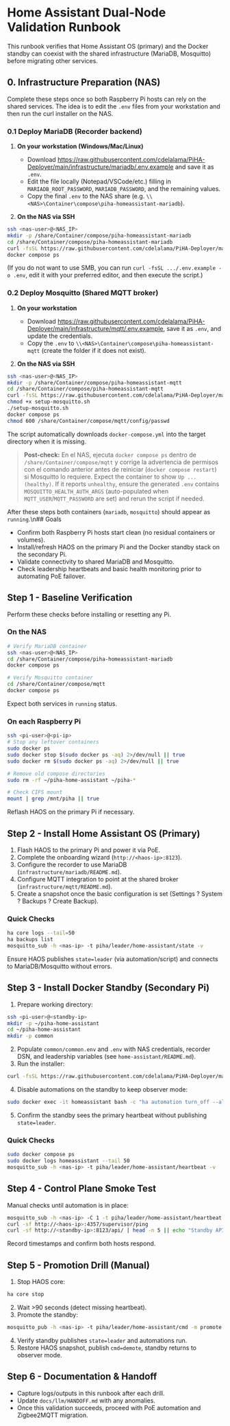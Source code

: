 # Home Assistant Dual-Node Validation Runbook

This runbook verifies that Home Assistant OS (primary) and the Docker standby can coexist with the shared infrastructure (MariaDB, Mosquitto) before migrating other services.

## 0. Infrastructure Preparation (NAS)

Complete these steps once so both Raspberry Pi hosts can rely on the shared services. The idea is to edit the `.env` files from your workstation and then run the curl installer on the NAS.

### 0.1 Deploy MariaDB (Recorder backend)

1. **On your workstation (Windows/Mac/Linux)**
   - Download <https://raw.githubusercontent.com/cdelalama/PiHA-Deployer/main/infrastructure/mariadb/.env.example> and save it as `.env`.
   - Edit the file locally (Notepad/VSCode/etc.) filling in `MARIADB_ROOT_PASSWORD`, `MARIADB_PASSWORD`, and the remaining values.
   - Copy the final `.env` to the NAS share (e.g. `\\<NAS>\Container\compose\piha-homeassistant-mariadb`).

2. **On the NAS via SSH**

```bash
ssh <nas-user>@<NAS_IP>
mkdir -p /share/Container/compose/piha-homeassistant-mariadb
cd /share/Container/compose/piha-homeassistant-mariadb
curl -fsSL https://raw.githubusercontent.com/cdelalama/PiHA-Deployer/main/infrastructure/mariadb/setup-nas-mariadb.sh | bash
docker compose ps
```

(If you do not want to use SMB, you can run `curl -fsSL .../.env.example -o .env`, edit it with your preferred editor, and then execute the script.)

### 0.2 Deploy Mosquitto (Shared MQTT broker)

1. **On your workstation**
   - Download <https://raw.githubusercontent.com/cdelalama/PiHA-Deployer/main/infrastructure/mqtt/.env.example>, save it as `.env`, and update the credentials.
   - Copy the `.env` to `\\<NAS>\Container\compose\piha-homeassistant-mqtt` (create the folder if it does not exist).

2. **On the NAS via SSH**

```bash
ssh <nas-user>@<NAS_IP>
mkdir -p /share/Container/compose/piha-homeassistant-mqtt
cd /share/Container/compose/piha-homeassistant-mqtt
curl -fsSL https://raw.githubusercontent.com/cdelalama/PiHA-Deployer/main/infrastructure/mqtt/setup-mosquitto.sh -o setup-mosquitto.sh
chmod +x setup-mosquitto.sh
./setup-mosquitto.sh
docker compose ps
chmod 600 /share/Container/compose/mqtt/config/passwd
```

The script automatically downloads `docker-compose.yml` into the target directory when it is missing.
> **Post-check:** En el NAS, ejecuta `docker compose ps` dentro de `/share/Container/compose/mqtt` y corrige la advertencia de permisos con el comando anterior antes de reiniciar (`docker compose restart`) si Mosquitto lo requiere.
> Expect the container to show `Up ... (healthy)`. If it reports `unhealthy`, ensure the generated `.env` contains `MOSQUITTO_HEALTH_AUTH_ARGS` (auto-populated when `MQTT_USER`/`MQTT_PASSWORD` are set) and rerun the script if needed.

After these steps both containers (`mariadb`, `mosquitto`) should appear as `running`.\n## Goals

- Confirm both Raspberry Pi hosts start clean (no residual containers or volumes).
- Install/refresh HAOS on the primary Pi and the Docker standby stack on the secondary Pi.
- Validate connectivity to shared MariaDB and Mosquitto.
- Check leadership heartbeats and basic health monitoring prior to automating PoE failover.

## Step 1 - Baseline Verification

Perform these checks before installing or resetting any Pi.

### On the NAS

```bash
# Verify MariaDB container
ssh <nas-user>@<NAS_IP>
cd /share/Container/compose/piha-homeassistant-mariadb
docker compose ps

# Verify Mosquitto container
cd /share/Container/compose/mqtt
docker compose ps

```

Expect both services in `running` status.

### On each Raspberry Pi

```bash
ssh <pi-user>@<pi-ip>
# Stop any leftover containers
sudo docker ps
sudo docker stop $(sudo docker ps -aq) 2>/dev/null || true
sudo docker rm $(sudo docker ps -aq) 2>/dev/null || true

# Remove old compose directories
sudo rm -rf ~/piha-home-assistant ~/piha-*

# Check CIFS mount
mount | grep /mnt/piha || true

```

Reflash HAOS on the primary Pi if necessary.

## Step 2 - Install Home Assistant OS (Primary)

1. Flash HAOS to the primary Pi and power it via PoE.
2. Complete the onboarding wizard (`http://<haos-ip>:8123`).
3. Configure the recorder to use MariaDB (`infrastructure/mariadb/README.md`).
4. Configure MQTT integration to point at the shared broker (`infrastructure/mqtt/README.md`).
5. Create a snapshot once the basic configuration is set (Settings ? System ? Backups ? Create Backup).

### Quick Checks

```bash
ha core logs --tail=50
ha backups list
mosquitto_sub -h <nas-ip> -t piha/leader/home-assistant/state -v

```

Ensure HAOS publishes `state=leader` (via automation/script) and connects to MariaDB/Mosquitto without errors.

## Step 3 - Install Docker Standby (Secondary Pi)

1. Prepare working directory:

```bash
ssh <pi-user>@<standby-ip>
mkdir -p ~/piha-home-assistant
cd ~/piha-home-assistant
mkdir -p common

```

2. Populate `common/common.env` and `.env` with NAS credentials, recorder DSN, and leadership variables (see `home-assistant/README.md`).
3. Run the installer:

```bash
curl -fsSL https://raw.githubusercontent.com/cdelalama/PiHA-Deployer/main/home-assistant/install-home-assistant.sh | sudo bash

```

4. Disable automations on the standby to keep observer mode:

```bash
sudo docker exec -it homeassistant bash -c "ha automation turn_off --all"

```

5. Confirm the standby sees the primary heartbeat without publishing `state=leader`.

### Quick Checks

```bash
sudo docker compose ps
sudo docker logs homeassistant --tail 50
mosquitto_sub -h <nas-ip> -t piha/leader/home-assistant/heartbeat -v

```

## Step 4 - Control Plane Smoke Test

Manual checks until automation is in place:

```bash
mosquitto_sub -h <nas-ip> -C 1 -t piha/leader/home-assistant/heartbeat -v
curl -sf http://<haos-ip>:4357/supervisor/ping
curl -sf http://<standby-ip>:8123/api/ | head -n 5 || echo "Standby API requires token"

```

Record timestamps and confirm both hosts respond.

## Step 5 - Promotion Drill (Manual)

1. Stop HAOS core:

```bash
ha core stop

```

2. Wait >90 seconds (detect missing heartbeat).
3. Promote the standby:

```bash
mosquitto_pub -h <nas-ip> -t piha/leader/home-assistant/cmd -m promote

```

4. Verify standby publishes `state=leader` and automations run.
5. Restore HAOS snapshot, publish `cmd=demote`, standby returns to observer mode.

## Step 6 - Documentation & Handoff

- Capture logs/outputs in this runbook after each drill.
- Update `docs/llm/HANDOFF.md` with any anomalies.
- Once this validation succeeds, proceed with PoE automation and Zigbee2MQTT migration.




